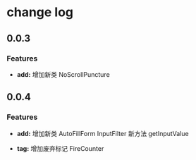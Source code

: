 # change log

## 0.0.3

### Features

- **add:** 增加新类 NoScrollPuncture

## 0.0.4

### Features

- **add:** 增加新类 AutoFillForm InputFilter 新方法 getInputValue

- **tag:** 增加废弃标记 FireCounter
